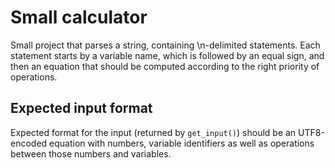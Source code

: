 # Small calculator
Small project that parses a string, containing \n-delimited statements. Each statement starts by a variable name, which is followed by an equal sign, and then an equation that should be computed according to the right priority of operations.
## Expected input format
Expected format for the input (returned by `get_input()`) should be an UTF8-encoded equation with numbers, variable identifiers as well as operations between those numbers and variables.
